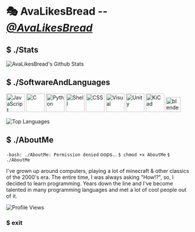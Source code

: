 
# 🎭 AvaLikesBread -- *[@AvaLikesBread](https://x.com/AvaLikesBread)*

## $ ./Stats
![AvaLikesBread's Github Stats](https://github-readme-stats.vercel.app/api?username=YourAva&theme=dracula&show_icons=true)
## $ ./SoftwareAndLanguages
<img src=https://upload.wikimedia.org/wikipedia/commons/thumb/9/99/Unofficial_JavaScript_logo_2.svg/512px-Unofficial_JavaScript_logo_2.svg.png?20141107110902 height=50 alt=JavaScript> <img src=https://cdn.icon-icons.com/icons2/2415/PNG/512/c_original_logo_icon_146611.png height=50 alt=C> <img src=https://cdn.iconscout.com/icon/free/png-256/free-python-3521655-2945099.png height=50 alt=Python> <img src=https://www.svgrepo.com/show/353478/bash-icon.svg height=50 alt=Shell> <img src=https://static-00.iconduck.com/assets.00/file-type-css-icon-1806x2048-r5fwjl3p.png height=50 alt=CSS> <img src=https://uxwing.com/wp-content/themes/uxwing/download/brands-and-social-media/visual-studio-code-icon.png height=50 alt=Visual Studio Code> <img src=https://static-00.iconduck.com/assets.00/unity-icon-512x512-kdsx9w7b.png height=50 alt=Unity> <img src=https://ieee.berkeley.edu/content/images/2021/09/KiCad-1.png height=50 alt="KiCad"> <img src=https://upload.wikimedia.org/wikipedia/commons/thumb/0/0c/Blender_logo_no_text.svg/2503px-Blender_logo_no_text.svg.png height=40 alt="blender">

![Top Languages](https://github-readme-stats.vercel.app/api/top-langs/?username=YourAva&theme=dracula&layout=compact&langs_count=8)
## $ ./AboutMe
``-bash: ./AboutMe: Permission denied``
oops...
``$ chmod +x AboutMe``
``$ ./AboutMe``

I've grown up around computers, playing a lot of minecraft & other classics of the 2000's era. The entire time, I was always asking "How!?", so, I decided to learn programming. Years down the line and I've become talented in many programming languages and met a lot of cool people out of it.

![Profile Views](https://komarev.com/ghpvc/?username=YourAva&color=gray)

### $ exit
